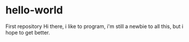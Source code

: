 # hello-world
First repository
Hi there, i like to program, i'm still a newbie to all this, but i hope to get better. 
